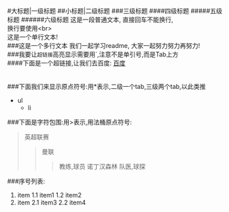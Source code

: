 #大标题|一级标题
##小标题|二级标题
###三级标题
####四级标题
#####五级标题
######六级标题
这是一段普通文本,
直接回车不能换行,<br>
换行要使用\<br>
<br>
        这是一个单行文本!
<br>
###这是一个多行文本
        我们一起学习readme,
        大家一起努力努力再努力!
<br>
###我要让`超链接`高亮显示需要用`,注意不是单引号,而是Tab上方
<br>
####下面是一个超链接,让我们去百度:
        [百度](http://www.baidu.com "跳转区百度")
<br>
<br>
<br>
###下面我们来显示原点符号:用*表示,二级一个tab,三级两个tab,以此类推

* ul
    * li

###下面是字符包围:用>表示,用法桶原点符号:

> 英超联赛
>> 曼联
>>> 教练,球员
>> 诺丁汉森林
>>> 队医,球探

###序号列表:

1. item
  1.1 item1
  1.2 item2
2. item
  2.1 item3
  2.2 item4